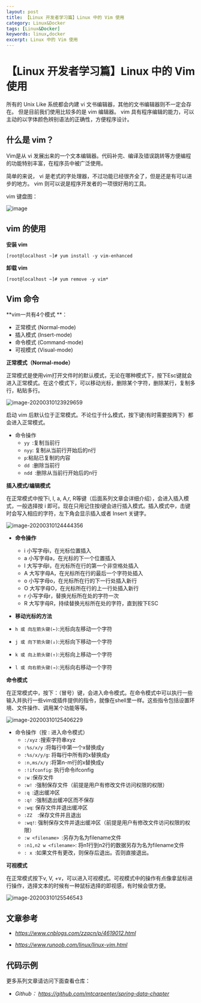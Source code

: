 ```yaml
---
layout: post
title: 【Linux 开发者学习篇】Linux 中的 Vim 使用
category: Linux&Docker
tags: [Linux&Docker]
keywords: linux,docker
excerpt: Linux 中的 Vim 使用
---
```


# 【Linux 开发者学习篇】Linux 中的 Vim 使用

所有的 Unix Like 系统都会内建 vi 文书编辑器，其他的文书编辑器则不一定会存在。
但是目前我们使用比较多的是 vim 编辑器。
vim 具有程序编辑的能力，可以主动的以字体颜色辨别语法的正确性，方便程序设计。

## 什么是 vim？

Vim是从 vi 发展出来的一个文本编辑器。代码补完、编译及错误跳转等方便编程的功能特别丰富，在程序员中被广泛使用。

简单的来说， vi 是老式的字处理器，不过功能已经很齐全了，但是还是有可以进步的地方。 vim 则可以说是程序开发者的一项很好用的工具。

vim 键盘图：

![image](https://mtcarpenter.oss-cn-beijing.aliyuncs.com/images/vi-vim-cheat-sheet-sch.gif)

## vim 的使用

**安装 vim**

```
[root@localhost ~]# yum install -y vim-enhanced
```

**卸载 vim**

```
[root@localhost ~]# yum remove -y vim*
```

## Vim 命令

**vim一共有4个模式 **：

- 正常模式 (Normal-mode) 
- 插入模式 (Insert-mode)
- 命令模式 (Command-mode)
- 可视模式 (Visual-mode)

**正常模式（Normal-mode）**

正常模式是使用vim打开文件时的默认模式，无论在哪种模式下，按下Esc键就会进入正常模式。在这个模式下，可以移动光标，删除某个字符，删除某行，复制多行，粘贴多行。

![image-20200310123929659](https://mtcarpenter.oss-cn-beijing.aliyuncs.com/images/image-20200310123929659.png)

启动 vim 后默认位于正常模式。不论位于什么模式，按下<Esc>键(有时需要按两下）都会进入正常模式。

- 命令操作
  - `yy `:复制当前行
   - `nyy`: 复制从当前行开始后的n行
   - `p`:粘贴已复制的内容
   - `dd `:删除当前行
   - `ndd `:删除从当前行开始后的n行

**插入模式/编辑模式**

在正常模式中按下i, I, a, A,r, R等键（后面系列文章会详细介绍），会进入插入模式，一般选择按 i 即可。现在只用记住按i键会进行插入模式。插入模式中，击键时会写入相应的字符，左下角会显示插入或者 Insert 关键字。

![image-20200310124444356](https://mtcarpenter.oss-cn-beijing.aliyuncs.com/images/image-20200310124444356.png)

- **命令操作**
  - i 小写字母i，在光标位置插入
  - a 小写字母a，在光标的下一个位置插入
  - I 大写字母I，在光标所在行的第一个非空格处插入
  - A 大写字母A，在光标所在行的最后一个字符处插入
  - o 小写字母o，在光标所在行的下一行处插入新行
  - O 大写字母O，在光标所在行的上一行处插入新行
  - r 小写字母r，替换光标所在处的字符一次
  - R 大写字母R，持续替换光标所在处的字符，直到按下ESC

-  **移动光标的方法**
  - `h 或 向左箭头键(←)`:光标向左移动一个字符
  - `j 或 向下箭头键(↓)`:光标向下移动一个字符
  - `k 或 向上箭头键(↑)`:光标向上移动一个字符
  - `l 或 向右箭头键(→)`:光标向右移动一个字符

**命令模式**

在正常模式中，按下：（冒号）键，会进入命令模式。在命令模式中可以执行一些输入并执行一些vim或插件提供的指令，就像在shell里一样。这些指令包括设置环境、文件操作、调用某个功能等等。

![image-20200310125406229](https://mtcarpenter.oss-cn-beijing.aliyuncs.com/images/image-20200310125406229.png)

- 命令操作（按 : 进入命令模式）
  - `:/xyz` :搜索字符串xyz
  - `:%s/x/y` :将每行中第一个x替换成y
  - `:%s/x/y/g`: 将每行中所有的x替换成y
  - `:n,ms/x/y` :将第n-m行的x替换成y
  - `:!ifconfig`: 执行命令ifconfig
  - `:w` :保存文件
  - `:w! `:强制保存文件（前提是用户有修改文件访问权限的权限）
  - `:q `:退出缓冲区
  - `:q! `:强制退出缓冲区而不保存
  - `:wq`: 保存文件并退出缓冲区
  - `:ZZ  `:保存文件并且退出
  - `:wq!`: 强制保存文件并退出缓冲区（前提是用户有修改文件访问权限的权限）
  - `:w <filename> `:另存为名为filename文件
  - `:n1,n2 w <filename>`: 将n1行到n2行的数据另存为名为filename文件
  - `: x `:如果文件有更改，则保存后退出。否则直接退出。

**可视模式**

在正常模式按下v, V, <Ctrl>+v，可以进入可视模式。可视模式中的操作有点像拿鼠标进行操作，选择文本的时候有一种鼠标选择的即视感，有时候会很方便。

![image-20200310125546543](https://mtcarpenter.oss-cn-beijing.aliyuncs.com/images/image-20200310125546543.png)


## 文章参考

- *https://www.cnblogs.com/zzqcn/p/4619012.html*

- *https://www.runoob.com/linux/linux-vim.html*

## 代码示例

更多系列文章请访问下面查看仓库：

- *Github：* *https://github.com/mtcarpenter/spring-data-chapter*